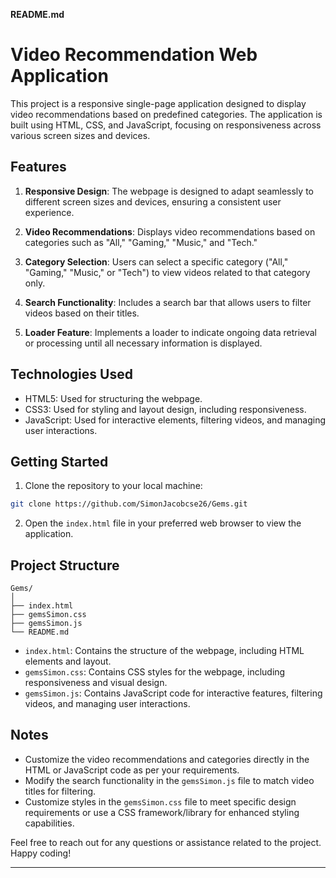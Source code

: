 **README.md**

# Video Recommendation Web Application

This project is a responsive single-page application designed to display video recommendations based on predefined categories. The application is built using HTML, CSS, and JavaScript, focusing on responsiveness across various screen sizes and devices.

## Features

1. **Responsive Design**: The webpage is designed to adapt seamlessly to different screen sizes and devices, ensuring a consistent user experience.

2. **Video Recommendations**: Displays video recommendations based on categories such as "All," "Gaming," "Music," and "Tech."

3. **Category Selection**: Users can select a specific category ("All," "Gaming," "Music," or "Tech") to view videos related to that category only.

4. **Search Functionality**: Includes a search bar that allows users to filter videos based on their titles.

5. **Loader Feature**: Implements a loader to indicate ongoing data retrieval or processing until all necessary information is displayed.

## Technologies Used

- HTML5: Used for structuring the webpage.
- CSS3: Used for styling and layout design, including responsiveness.
- JavaScript: Used for interactive elements, filtering videos, and managing user interactions.

## Getting Started

1. Clone the repository to your local machine:

```bash
git clone https://github.com/SimonJacobcse26/Gems.git
```

2. Open the `index.html` file in your preferred web browser to view the application.

## Project Structure

```
Gems/
│
├── index.html
├── gemsSimon.css
├── gemsSimon.js
└── README.md
```

- `index.html`: Contains the structure of the webpage, including HTML elements and layout.
- `gemsSimon.css`: Contains CSS styles for the webpage, including responsiveness and visual design.
- `gemsSimon.js`: Contains JavaScript code for interactive features, filtering videos, and managing user interactions.

## Notes

- Customize the video recommendations and categories directly in the HTML or JavaScript code as per your requirements.
- Modify the search functionality in the `gemsSimon.js` file to match video titles for filtering.
- Customize styles in the `gemsSimon.css` file to meet specific design requirements or use a CSS framework/library for enhanced styling capabilities.

Feel free to reach out for any questions or assistance related to the project. Happy coding!

---
